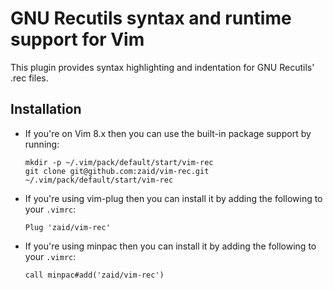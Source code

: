 # GNU Recutils syntax and runtime support for Vim

This plugin provides syntax highlighting and indentation for GNU Recutils' .rec files.

## Installation

  * If you're on Vim 8.x then you can use the built-in package support by running:
    ```
    mkdir -p ~/.vim/pack/default/start/vim-rec
    git clone git@github.com:zaid/vim-rec.git ~/.vim/pack/default/start/vim-rec
    ```
  * If you're using vim-plug then you can install it by adding the following to your `.vimrc`:
  
    `Plug 'zaid/vim-rec'`
  
  * If you're using minpac then you can install it by adding the following to your `.vimrc`:
  
    `call minpac#add('zaid/vim-rec')`
